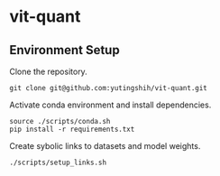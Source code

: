 # vit-quant

## Environment Setup

Clone the repository.

```shell
git clone git@github.com:yutingshih/vit-quant.git
```

Activate conda environment and install dependencies.

```shell
source ./scripts/conda.sh
pip install -r requirements.txt
```

Create sybolic links to datasets and model weights.

```shell
./scripts/setup_links.sh
```

